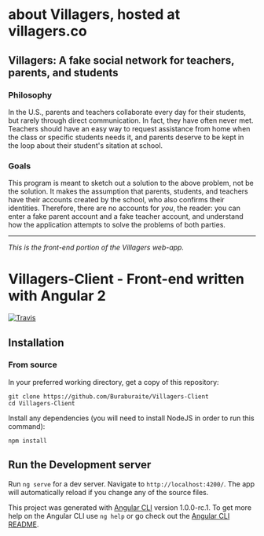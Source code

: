 # about Villagers, hosted at villagers.co

## Villagers: A fake social network for teachers, parents, and students

### Philosophy
In the U.S., parents and teachers collaborate every day for their students, but rarely through direct communication. In fact, they have often never met. Teachers should have an easy way to request assistance from home when the class or specific students needs it, and parents deserve to be kept in the loop about their student's sitation at school.

### Goals
This program is meant to sketch out a solution to the above problem, not be the solution. It makes the assumption that parents, students, and teachers have their accounts created by the school, who also confirms their identities. Therefore, there are no accounts for <i>you</i>, the reader: you can enter a fake parent account and a fake teacher account, and understand how the application attempts to solve the problems of both parties.

---

<i>This is the front-end portion of the Villagers web-app.</i>

# Villagers-Client - Front-end written with Angular 2
[![Travis](https://img.shields.io/travis/rust-lang/rust.svg?style=flat-square)](https://github.com/Buraburaite/Villagers-Client)

## Installation
### From source
In your preferred working directory, get a copy of this repository:<br>
```
git clone https://github.com/Buraburaite/Villagers-Client
cd Villagers-Client
```
Install any dependencies (you will need to install NodeJS in order to run this command):<br>
```
npm install
```

## Run the Development server
Run `ng serve` for a dev server. Navigate to `http://localhost:4200/`. The app will automatically reload if you change any of the source files.


This project was generated with [Angular CLI](https://github.com/angular/angular-cli) version 1.0.0-rc.1.
To get more help on the Angular CLI use `ng help` or go check out the [Angular CLI README](https://github.com/angular/angular-cli/blob/master/README.md).
